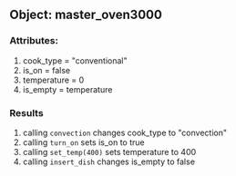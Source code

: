 ## Object: master_oven3000

### Attributes:
1. cook_type = "conventional"
1. is_on = false
1. temperature = 0
1. is_empty = temperature


### Results
1. calling `convection` changes cook_type to "convection"
1. calling `turn_on`  sets is_on to true
1. calling `set_temp(400)` sets temperature to 400
1. calling `insert_dish` changes is_empty to false
